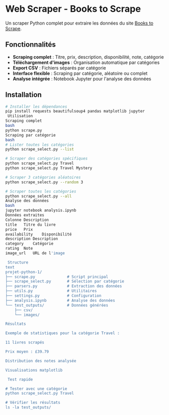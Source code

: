 #  Web Scraper - Books to Scrape

Un scraper Python complet pour extraire les données du site [Books to Scrape](http://books.toscrape.com/).

##  Fonctionnalités

- **Scraping complet** : Titre, prix, description, disponibilité, note, catégorie
- **Téléchargement d'images** : Organisation automatique par catégories
- **Export CSV** : Fichiers séparés par catégorie
- **Interface flexible** : Scraping par catégorie, aléatoire ou complet
- **Analyse intégrée** : Notebook Jupyter pour l'analyse des données

##  Installation

```bash
# Installer les dépendances
pip install requests beautifulsoup4 pandas matplotlib jupyter
 Utilisation
Scraping complet
bash
python scrape.py
Scraping par catégorie
bash
# Lister toutes les catégories
python scrape_select.py --list

# Scraper des catégories spécifiques
python scrape_select.py Travel
python scrape_select.py Travel Mystery

# Scraper 3 catégories aléatoires
python scrape_select.py --random 3

# Scraper toutes les catégories
python scrape_select.py --all
Analyse des données
bash
jupyter notebook analysis.ipynb
Données extraites
Colonne	Description
title	Titre du livre
price	Prix
availability	Disponibilité
description	Description
category	Catégorie
rating	Note
image_url	URL de l'image

 Structure
text
projet-python-1/
├── scrape.py              # Script principal
├── scrape_select.py       # Sélection par catégorie
├── parsers.py             # Extraction des données
├── utils.py               # Utilitaires
├── settings.py            # Configuration
├── analysis.ipynb         # Analyse des données
└── test_outputs/          # Données générées
    ├── csv/
    └── images/

Résultats

Exemple de statistiques pour la catégorie Travel :

11 livres scrapés

Prix moyen : £39.79

Distribution des notes analysée

Visualisations matplotlib

 Test rapide

# Tester avec une catégorie
python scrape_select.py Travel

# Vérifier les résultats
ls -la test_outputs/